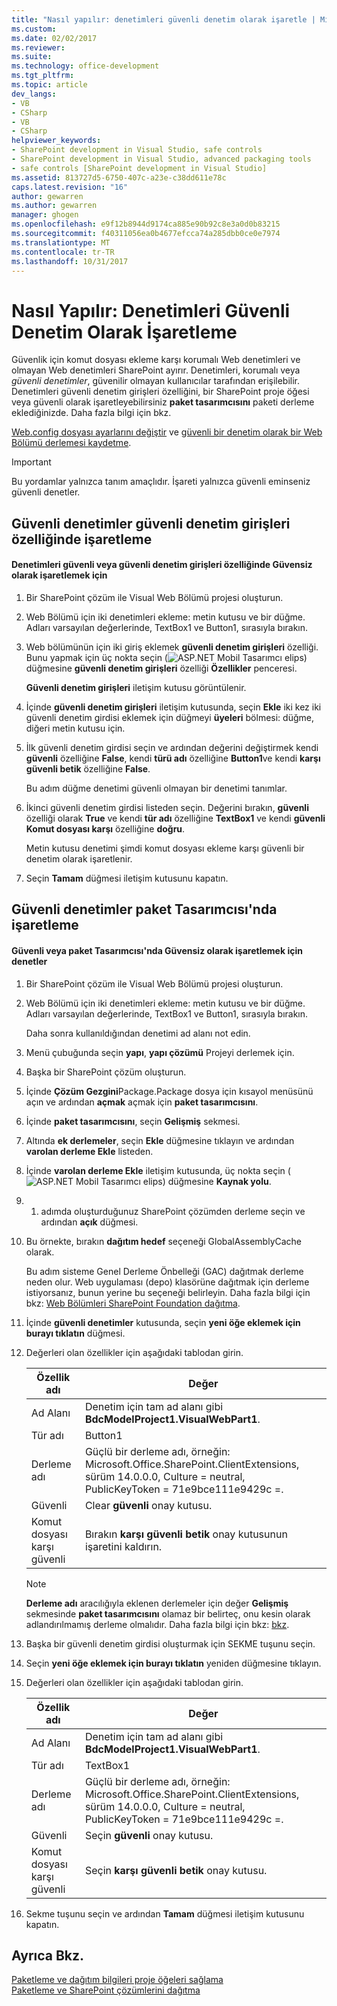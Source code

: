 ```yaml
---
title: "Nasıl yapılır: denetimleri güvenli denetim olarak işaretle | Microsoft Docs"
ms.custom: 
ms.date: 02/02/2017
ms.reviewer: 
ms.suite: 
ms.technology: office-development
ms.tgt_pltfrm: 
ms.topic: article
dev_langs:
- VB
- CSharp
- VB
- CSharp
helpviewer_keywords:
- SharePoint development in Visual Studio, safe controls
- SharePoint development in Visual Studio, advanced packaging tools
- safe controls [SharePoint development in Visual Studio]
ms.assetid: 813727d5-6750-407c-a23e-c38dd611e78c
caps.latest.revision: "16"
author: gewarren
ms.author: gewarren
manager: ghogen
ms.openlocfilehash: e9f12b8944d9174ca885e90b92c8e3a0d0b83215
ms.sourcegitcommit: f40311056ea0b4677efcca74a285dbb0ce0e7974
ms.translationtype: MT
ms.contentlocale: tr-TR
ms.lasthandoff: 10/31/2017
---
```

# <a name="how-to-mark-controls-as-safe-controls"></a>Nasıl Yapılır: Denetimleri Güvenli Denetim Olarak İşaretleme
  Güvenlik için komut dosyası ekleme karşı korumalı Web denetimleri ve olmayan Web denetimleri SharePoint ayırır. Denetimleri, korumalı veya *güvenli denetimler*, güvenilir olmayan kullanıcılar tarafından erişilebilir. Denetimleri güvenli denetim girişleri özelliğini, bir SharePoint proje öğesi veya güvenli olarak işaretleyebilirsiniz **paket tasarımcısını** paketi derleme eklediğinizde. Daha fazla bilgi için bkz.  
  
 [Web.config dosyası ayarlarını değiştir](http://go.microsoft.com/fwlink/?LinkId=178965) ve [güvenli bir denetim olarak bir Web Bölümü derlemesi kaydetme](http://go.microsoft.com/fwlink/?LinkId=171013).  
  
> [!IMPORTANT]  
>  Bu yordamlar yalnızca tanım amaçlıdır. İşareti yalnızca güvenli eminseniz güvenli denetler.  
  
## <a name="marking-safe-controls-in-the-safe-control-entries-property"></a>Güvenli denetimler güvenli denetim girişleri özelliğinde işaretleme  
  
#### <a name="to-mark-controls-as-safe-or-unsafe-in-the-safe-control-entries-property"></a>Denetimleri güvenli veya güvenli denetim girişleri özelliğinde Güvensiz olarak işaretlemek için  
  
1.  Bir SharePoint çözüm ile Visual Web Bölümü projesi oluşturun.  
  
2.  Web Bölümü için iki denetimleri ekleme: metin kutusu ve bir düğme. Adları varsayılan değerlerinde, TextBox1 ve Button1, sırasıyla bırakın.  
  
3.  Web bölümünün için iki giriş eklemek **güvenli denetim girişleri** özelliği. Bunu yapmak için üç nokta seçin (![ASP.NET Mobil Tasarımcı elips](../sharepoint/media/mwellipsis.gif "ASP.NET Mobil Tasarımcı elips")) düğmesine **güvenli denetim girişleri** özelliği **Özellikler** penceresi.  
  
     **Güvenli denetim girişleri** iletişim kutusu görüntülenir.  
  
4.  İçinde **güvenli denetim girişleri** iletişim kutusunda, seçin **Ekle** iki kez iki güvenli denetim girdisi eklemek için düğmeyi **üyeleri** bölmesi: düğme, diğeri metin kutusu için.  
  
5.  İlk güvenli denetim girdisi seçin ve ardından değerini değiştirmek kendi **güvenli** özelliğine **False**, kendi **türü adı** özelliğine **Button1**ve kendi **karşı güvenli betik** özelliğine **False**.  
  
     Bu adım düğme denetimi güvenli olmayan bir denetimi tanımlar.  
  
6.  İkinci güvenli denetim girdisi listeden seçin. Değerini bırakın, **güvenli** özelliği olarak **True** ve kendi **tür adı** özelliğine **TextBox1** ve kendi **güvenli Komut dosyası karşı** özelliğine **doğru**.  
  
     Metin kutusu denetimi şimdi komut dosyası ekleme karşı güvenli bir denetim olarak işaretlenir.  
  
7.  Seçin **Tamam** düğmesi iletişim kutusunu kapatın.  
  
## <a name="marking-safe-controls-in-the-package-designer"></a>Güvenli denetimler paket Tasarımcısı'nda işaretleme  
  
#### <a name="to-mark-controls-as-safe-or-unsafe-in-the-package-designer"></a>Güvenli veya paket Tasarımcısı'nda Güvensiz olarak işaretlemek için denetler  
  
1.  Bir SharePoint çözüm ile Visual Web Bölümü projesi oluşturun.  
  
2.  Web Bölümü için iki denetimleri ekleme: metin kutusu ve bir düğme. Adları varsayılan değerlerinde, TextBox1 ve Button1, sırasıyla bırakın.  
  
     Daha sonra kullanıldığından denetimi ad alanı not edin.  
  
3.  Menü çubuğunda seçin **yapı**, **yapı çözümü** Projeyi derlemek için.  
  
4.  Başka bir SharePoint çözüm oluşturun.  
  
5.  İçinde **Çözüm Gezgini**Package.Package dosya için kısayol menüsünü açın ve ardından **açmak** açmak için **paket tasarımcısını**.  
  
6.  İçinde **paket tasarımcısını**, seçin **Gelişmiş** sekmesi.  
  
7.  Altında **ek derlemeler**, seçin **Ekle** düğmesine tıklayın ve ardından **varolan derleme Ekle** listeden.  
  
8.  İçinde **varolan derleme Ekle** iletişim kutusunda, üç nokta seçin (![ASP.NET Mobil Tasarımcı elips](../sharepoint/media/mwellipsis.gif "ASP.NET Mobil Tasarımcı elips")) düğmesine  **Kaynak yolu**.  
  
9. 1. adımda oluşturduğunuz SharePoint çözümden derleme seçin ve ardından **açık** düğmesi.  
  
10. Bu örnekte, bırakın **dağıtım hedef** seçeneği GlobalAssemblyCache olarak.  
  
     Bu adım sisteme Genel Derleme Önbelleği (GAC) dağıtmak derleme neden olur. Web uygulaması (depo) klasörüne dağıtmak için derleme istiyorsanız, bunun yerine bu seçeneği belirleyin. Daha fazla bilgi için bkz: [Web Bölümleri SharePoint Foundation dağıtma](http://go.microsoft.com/fwlink/?LinkId=177509).  
  
11. İçinde **güvenli denetimler** kutusunda, seçin **yeni öğe eklemek için burayı tıklatın** düğmesi.  
  
12. Değerleri olan özellikler için aşağıdaki tablodan girin.  
  
    |Özellik adı|Değer|  
    |-------------------|-----------|  
    |Ad Alanı|Denetim için tam ad alanı gibi **BdcModelProject1.VisualWebPart1**.|  
    |Tür adı|Button1|  
    |Derleme adı|Güçlü bir derleme adı, örneğin: Microsoft.Office.SharePoint.ClientExtensions, sürüm 14.0.0.0, Culture = neutral, PublicKeyToken = 71e9bce111e9429c =.|  
    |Güvenli|Clear **güvenli** onay kutusu.|  
    |Komut dosyası karşı güvenli|Bırakın **karşı güvenli betik** onay kutusunun işaretini kaldırın.|  
  
    > [!NOTE]  
    >  **Derleme adı** aracılığıyla eklenen derlemeler için değer **Gelişmiş** sekmesinde **paket tasarımcısını** olamaz bir belirteç, onu kesin olarak adlandırılmamış derleme olmalıdır. Daha fazla bilgi için bkz: [bkz](http://go.microsoft.com/fwlink/?LinkId=177513).  
  
13. Başka bir güvenli denetim girdisi oluşturmak için SEKME tuşunu seçin.  
  
14. Seçin **yeni öğe eklemek için burayı tıklatın** yeniden düğmesine tıklayın.  
  
15. Değerleri olan özellikler için aşağıdaki tablodan girin.  
  
    |Özellik adı|Değer|  
    |-------------------|-----------|  
    |Ad Alanı|Denetim için tam ad alanı gibi **BdcModelProject1.VisualWebPart1**.|  
    |Tür adı|TextBox1|  
    |Derleme adı|Güçlü bir derleme adı, örneğin: Microsoft.Office.SharePoint.ClientExtensions, sürüm 14.0.0.0, Culture = neutral, PublicKeyToken = 71e9bce111e9429c =.|  
    |Güvenli|Seçin **güvenli** onay kutusu.|  
    |Komut dosyası karşı güvenli|Seçin **karşı güvenli betik** onay kutusu.|  
  
16. Sekme tuşunu seçin ve ardından **Tamam** düğmesi iletişim kutusunu kapatın.  
  
## <a name="see-also"></a>Ayrıca Bkz.  
 [Paketleme ve dağıtım bilgileri proje öğeleri sağlama](../sharepoint/providing-packaging-and-deployment-information-in-project-items.md)   
 [Paketleme ve SharePoint çözümlerini dağıtma](../sharepoint/packaging-and-deploying-sharepoint-solutions.md)  
  
  